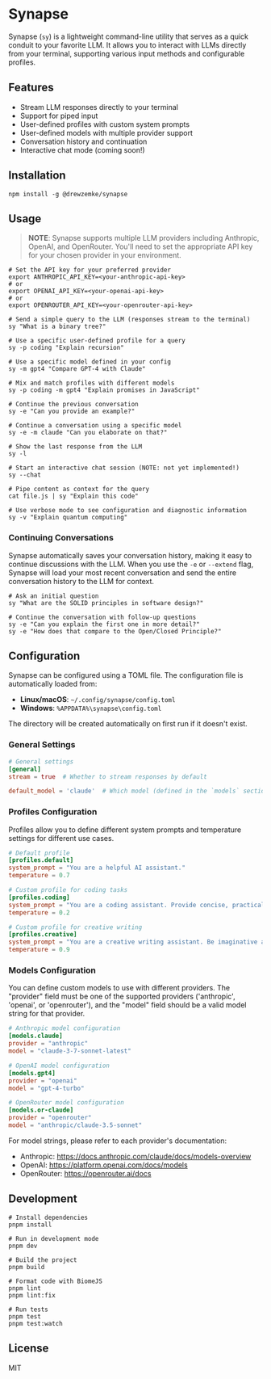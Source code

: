 # Synapse

Synapse (`sy`) is a lightweight command-line utility that serves as a quick conduit to your favorite LLM. It allows you to interact with LLMs directly from your terminal, supporting various input methods and configurable profiles.

## Features

- Stream LLM responses directly to your terminal
- Support for piped input
- User-defined profiles with custom system prompts
- User-defined models with multiple provider support
- Conversation history and continuation
- Interactive chat mode (coming soon!)

## Installation

```shell
npm install -g @drewzemke/synapse
```

## Usage

> **NOTE**: Synapse supports multiple LLM providers including Anthropic, OpenAI, and OpenRouter. You'll need to set the appropriate API key for your chosen provider in your environment.

```shell
# Set the API key for your preferred provider
export ANTHROPIC_API_KEY=<your-anthropic-api-key>
# or
export OPENAI_API_KEY=<your-openai-api-key>
# or
export OPENROUTER_API_KEY=<your-openrouter-api-key>

# Send a simple query to the LLM (responses stream to the terminal)
sy "What is a binary tree?"

# Use a specific user-defined profile for a query
sy -p coding "Explain recursion"

# Use a specific model defined in your config
sy -m gpt4 "Compare GPT-4 with Claude"

# Mix and match profiles with different models
sy -p coding -m gpt4 "Explain promises in JavaScript"

# Continue the previous conversation
sy -e "Can you provide an example?"

# Continue a conversation using a specific model
sy -e -m claude "Can you elaborate on that?"

# Show the last response from the LLM
sy -l

# Start an interactive chat session (NOTE: not yet implemented!)
sy --chat

# Pipe content as context for the query
cat file.js | sy "Explain this code"

# Use verbose mode to see configuration and diagnostic information
sy -v "Explain quantum computing"
```

### Continuing Conversations

Synapse automatically saves your conversation history, making it easy to continue discussions with the LLM.
When you use the `-e` or `--extend` flag, Synapse will load your most recent conversation and send the entire conversation history to the LLM for context.

```shell
# Ask an initial question
sy "What are the SOLID principles in software design?"

# Continue the conversation with follow-up questions
sy -e "Can you explain the first one in more detail?"
sy -e "How does that compare to the Open/Closed Principle?"
```

## Configuration

Synapse can be configured using a TOML file. The configuration file is automatically loaded from:

- **Linux/macOS**: `~/.config/synapse/config.toml`
- **Windows**: `%APPDATA%\synapse\config.toml`

The directory will be created automatically on first run if it doesn't exist.

### General Settings

```toml
# General settings
[general]
stream = true  # Whether to stream responses by default

default_model = 'claude'  # Which model (defined in the `models` section; see below) to default to
```

### Profiles Configuration

Profiles allow you to define different system prompts and temperature settings for different use cases.

```toml
# Default profile
[profiles.default]
system_prompt = "You are a helpful AI assistant."
temperature = 0.7

# Custom profile for coding tasks
[profiles.coding]
system_prompt = "You are a coding assistant. Provide concise, practical answers with code examples."
temperature = 0.2

# Custom profile for creative writing
[profiles.creative]
system_prompt = "You are a creative writing assistant. Be imaginative and inspiring."
temperature = 0.9
```

### Models Configuration

You can define custom models to use with different providers. The "provider" field must be one of the supported providers ('anthropic', 'openai', or 'openrouter'), and the "model" field should be a valid model string for that provider.

```toml
# Anthropic model configuration
[models.claude]
provider = "anthropic"
model = "claude-3-7-sonnet-latest"

# OpenAI model configuration
[models.gpt4]
provider = "openai"
model = "gpt-4-turbo"

# OpenRouter model configuration
[models.or-claude]
provider = "openrouter"
model = "anthropic/claude-3.5-sonnet"
```

For model strings, please refer to each provider's documentation:
- Anthropic: https://docs.anthropic.com/claude/docs/models-overview
- OpenAI: https://platform.openai.com/docs/models
- OpenRouter: https://openrouter.ai/docs

## Development

```shell
# Install dependencies
pnpm install

# Run in development mode
pnpm dev

# Build the project
pnpm build

# Format code with BiomeJS
pnpm lint
pnpm lint:fix

# Run tests
pnpm test
pnpm test:watch
```


## License

MIT
